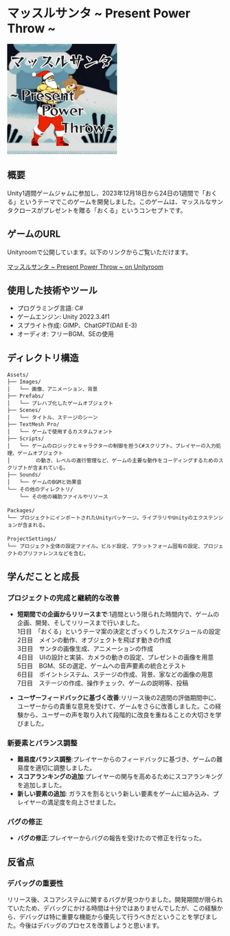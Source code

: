 # マッスルサンタ ~ Present Power Throw ~
<img src="/icon.gif" width="256">


## 概要
Unity1週間ゲームジャムに参加し、2023年12月18日から24日の1週間で「おくる」というテーマでこのゲームを開発しました。このゲームは、マッスルなサンタクロースがプレゼントを贈る「おくる」というコンセプトです。



## ゲームのURL
Unityroomで公開しています。以下のリンクからご覧いただけます。

[マッスルサンタ ~ Present Power Throw ~ on Unityroom](https://unityroom.com/games/musclesanta_presentpowerthrow)

## 使用した技術やツール
- プログラミング言語: C#
- ゲームエンジン: Unity 2022.3.4f1
- スプライト作成: GIMP、ChatGPT(DAll E-3)
- オーディオ: フリーBGM、SEの使用

## ディレクトリ構造
```
Assets/
├── Images/
│   └── 画像、アニメーション、背景
├── Prefabs/
│   └── プレハブ化したゲームオブジェクト
├── Scenes/
│   └── タイトル、ステージのシーン
├── TextMesh Pro/
│   └── ゲームで使用するカスタムフォント
├── Scripts/
│   └── ゲームのロジックとキャラクターの制御を担うC#スクリプト。プレイヤーの入力処理、ゲームオブジェクト
│　　　　　の動き、レベルの進行管理など、ゲームの主要な動作をコーディングするためのスクリプトが含まれている。
├── Sounds/
│   └── ゲームのBGMと効果音
└── その他のディレクトリ/
    └── その他の補助ファイルやリソース

Packages/
└── プロジェクトにインポートされたUnityパッケージ。ライブラリやUnityのエクステンションが含まれる。

ProjectSettings/
└── プロジェクト全体の設定ファイル。ビルド設定、プラットフォーム固有の設定、プロジェクトのプリファレンスなどを含む。
```

## 学んだことと成長


### プロジェクトの完成と継続的な改善
- **短期間での企画からリリースまで**:1週間という限られた時間内で、ゲームの企画、開発、そしてリリースまで行いました。<br>
1日目　「おくる」というテーマ案の決定とざっくりしたスケジュールの設定<br>
2日目　メインの動作、オブジェクトを飛ばす動きの作成<br>
3日目　サンタの画像生成、アニメーションの作成<br>
4日目　UIの設計と実装、カメラの動きの設定、プレゼントの画像を用意<br>
5日目　BGM、SEの選定、ゲームへの音声要素の統合とテスト<br>
6日目　ポイントシステム、ステージの作成、背景、家などの画像の用意<br>
7日目　ステージの作成、操作チェック、ゲームの説明等、投稿<br>



- **ユーザーフィードバックに基づく改善**:リリース後の2週間の評価期間中に、ユーザーからの貴重な意見を受けて、ゲームをさらに改善しました。この経験から、ユーザーの声を取り入れて段階的に改良を重ねることの大切さを学びました。

### 新要素とバランス調整
- **難易度バランス調整**:プレイヤーからのフィードバックに基づき、ゲームの難易度を適切に調整しました。
- **スコアランキングの追加**:プレイヤーの関与を高めるためにスコアランキングを追加しました。
- **新しい要素の追加**: ガラスを割るという新しい要素をゲームに組み込み、プレイヤーの満足度を向上させました。

### バグの修正
- **バグの修正**:プレイヤーからバグの報告を受けたので修正を行なった。

## 反省点
### デバッグの重要性
リリース後、スコアシステムに関するバグが見つかりました。開発期間が限られていたため、デバッグにかける時間は十分ではありませんでしたが、この経験から、デバッグは特に重要な機能から優先して行うべきだということを学びました。今後はデバッグのプロセスを改善しようと思います。
